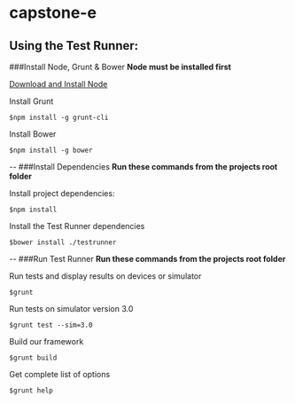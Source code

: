 # capstone-e

Using the Test Runner:
--

###Install Node, Grunt & Bower
**Node must be installed first**

[Download and Install Node](https://nodejs.org/download/)

Install Grunt

    $npm install -g grunt-cli

Install Bower

    $npm install -g bower

--
###Install Dependencies
**Run these commands from the projects root folder**

Install project dependencies:

    $npm install

Install the Test Runner dependencies

	$bower install ./testrunner

--
###Run Test Runner
**Run these commands from the projects root folder**

Run tests and display results on devices or simulator

	$grunt

Run tests on simulator version 3.0

	$grunt test --sim=3.0

Build our framework

	$grunt build

Get complete list of options

	$grunt help
